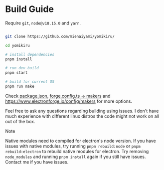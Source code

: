 # Build Guide

Require `git`, `node@v18.15.0` and `yarn`.

```bash

git clone https://github.com/mienaiyami/yomikiru/

cd yomikiru

# install dependencies
pnpm install

# run dev build
pnpm start

# build for current OS
pnpm run make
```

Check [package.json](https://github.com/mienaiyami/yomikiru/blob/a9431648c7d5c6cce82f8572ea2948d37e40f729/package.json#L20), [forge.config.ts -> makers](https://github.com/mienaiyami/yomikiru/blob/a9431648c7d5c6cce82f8572ea2948d37e40f729/forge.config.ts#L42) and <https://www.electronforge.io/config/makers> for more options.

Feel free to ask any questions regarding building using issues. I don't have much experience with different linux distros the code might not work on all out of the box.

> [!NOTE]
> Native modules need to compiled for electron's node version. If you have issues with native modules, try running `pnpm rebuild:node` or `pnpm rebuild:electron` to rebuild native modules for electron.
> Try removing `node_modules` and running `pnpm install` again if you still have issues.
> Contact me if you have issues.
